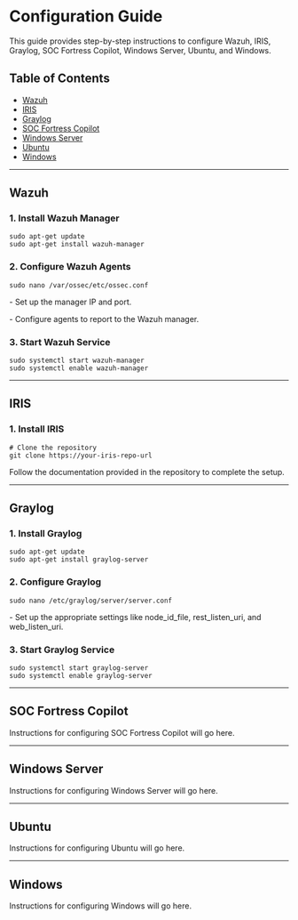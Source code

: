<!DOCTYPE html>
<html lang="en">
<head>
    <meta charset="UTF-8">
    <meta name="viewport" content="width=device-width, initial-scale=1.0">
    <title>Configuration Guide</title>
</head>
<body>

<h1>Configuration Guide</h1>
<p>This guide provides step-by-step instructions to configure Wazuh, IRIS, Graylog, SOC Fortress Copilot, Windows Server, Ubuntu, and Windows.</p>

<h2>Table of Contents</h2>
<ul>
    <li><a href="#wazuh">Wazuh</a></li>
    <li><a href="#iris">IRIS</a></li>
    <li><a href="#graylog">Graylog</a></li>
    <li><a href="#soc-fortress-copilot">SOC Fortress Copilot</a></li>
    <li><a href="#windows-server">Windows Server</a></li>
    <li><a href="#ubuntu">Ubuntu</a></li>
    <li><a href="#windows">Windows</a></li>
</ul>

<hr>

<h2 id="wazuh">Wazuh</h2>
<h3>1. Install Wazuh Manager</h3>
<pre><code>sudo apt-get update
sudo apt-get install wazuh-manager
</code></pre>

<h3>2. Configure Wazuh Agents</h3>
<pre><code>sudo nano /var/ossec/etc/ossec.conf
</code></pre>
<p>- Set up the manager IP and port.</p>
<p>- Configure agents to report to the Wazuh manager.</p>

<h3>3. Start Wazuh Service</h3>
<pre><code>sudo systemctl start wazuh-manager
sudo systemctl enable wazuh-manager
</code></pre>

<hr>

<h2 id="iris">IRIS</h2>
<h3>1. Install IRIS</h3>
<pre><code># Clone the repository
git clone https://your-iris-repo-url
</code></pre>
<p>Follow the documentation provided in the repository to complete the setup.</p>

<hr>

<h2 id="graylog">Graylog</h2>
<h3>1. Install Graylog</h3>
<pre><code>sudo apt-get update
sudo apt-get install graylog-server
</code></pre>

<h3>2. Configure Graylog</h3>
<pre><code>sudo nano /etc/graylog/server/server.conf
</code></pre>
<p>- Set up the appropriate settings like node_id_file, rest_listen_uri, and web_listen_uri.</p>

<h3>3. Start Graylog Service</h3>
<pre><code>sudo systemctl start graylog-server
sudo systemctl enable graylog-server
</code></pre>

<hr>

<h2 id="soc-fortress-copilot">SOC Fortress Copilot</h2>
<p>Instructions for configuring SOC Fortress Copilot will go here.</p>

<hr>

<h2 id="windows-server">Windows Server</h2>
<p>Instructions for configuring Windows Server will go here.</p>

<hr>

<h2 id="ubuntu">Ubuntu</h2>
<p>Instructions for configuring Ubuntu will go here.</p>

<hr>

<h2 id="windows">Windows</h2>
<p>Instructions for configuring Windows will go here.</p>

</body>
</html>
